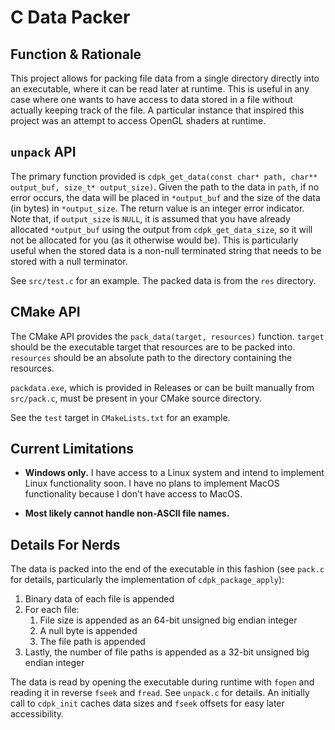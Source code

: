 # C Data Packer

## Function & Rationale

This project allows for packing file data from a single directory directly into an executable, where it can be read later at runtime. This is useful in any case where one wants to have access to data stored in a file without actually keeping track of the file. A particular instance that inspired this project was an attempt to access OpenGL shaders at runtime.

## `unpack` API

The primary function provided is `cdpk_get_data(const char* path, char** output_buf, size_t* output_size)`. Given the path to the data in `path`, if no error occurs, the data will be placed in `*output_buf` and the size of the data (in bytes) in `*output_size`. The return value is an integer error indicator. Note that, if `output_size` is `NULL`, it is assumed that you have already allocated `*output_buf` using the output from `cdpk_get_data_size`, so it will not be allocated for you (as it otherwise would be). This is particularly useful when the stored data is a non-null terminated string that needs to be stored with a null terminator.

See `src/test.c` for an example. The packed data is from the `res` directory.

## CMake API

The CMake API provides the `pack_data(target, resources)` function. `target` should be the executable target that resources are to be packed into. `resources` should be an absolute path to the directory containing the resources.

`packdata.exe`, which is provided in Releases or can be built manually from `src/pack.c`, must be present in your CMake source directory.

See the `test` target in `CMakeLists.txt` for an example.

## Current Limitations

* **Windows only.** I have access to a Linux system and intend to implement Linux functionality soon. I have no plans to implement MacOS functionality because I don't have access to MacOS.

* **Most likely cannot handle non-ASCII file names.**

## Details For Nerds

The data is packed into the end of the executable in this fashion (see `pack.c` for details, particularly the implementation of `cdpk_package_apply`):
1. Binary data of each file is appended
2. For each file:
    1. File size is appended as an 64-bit unsigned big endian integer
    2. A null byte is appended
    3. The file path is appended
6. Lastly, the number of file paths is appended as a 32-bit unsigned big endian integer

The data is read by opening the executable during runtime with `fopen` and reading it in reverse `fseek` and `fread`. See `unpack.c` for details. An initially call to `cdpk_init` caches data sizes and `fseek` offsets for easy later accessibility.
